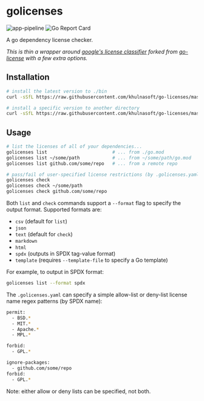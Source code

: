 # golicenses

![app-pipeline](https://github.com/khulnasoft/go-licenses/workflows/app-pipeline/badge.svg)
![Go Report Card](https://goreportcard.com/badge/github.com/khulnasoft/go-licenses)

A go dependency license checker.

*This is thin a wrapper around [google's license classifier](https://www.github.com/google/licenseclassifier) forked from [go-license](https://www.github.com/google/go-licenses) with a few extra options.*

## Installation

```bash
# install the latest version to ./bin
curl -sSfL https://raw.githubusercontent.com/khulnasoft/go-licenses/master/golicenses.sh | sh 

# install a specific version to another directory
curl -sSfL https://raw.githubusercontent.com/khulnasoft/go-licenses/master/golicenses.sh | sh -s -- -b ./path/to/bin v1.26.0
```

## Usage

```bash
# list the licenses of all of your dependencies...
golicenses list                        # ... from ./go.mod
golicenses list ~/some/path            # ... from ~/some/path/go.mod
golicenses list github.com/some/repo   # ... from a remote repo

# pass/fail of user-specified license restrictions (by .golicenses.yaml)
golicenses check
golicenses check ~/some/path
golicenses check github.com/some/repo
```

Both `list` and `check` commands support a `--format` flag to specify the output format. Supported formats are:
- `csv` (default for `list`)
- `json`
- `text` (default for `check`)
- `markdown`
- `html`
- `spdx` (outputs in SPDX tag-value format)
- `template` (requires `--template-file` to specify a Go template)

For example, to output in SPDX format:
```bash
golicenses list --format spdx
```

The `.golicenses.yaml` can specify a simple allow-list or deny-list license name regex patterns (by SPDX name):

```bash
permit:
  - BSD.*
  - MIT.*
  - Apache.*
  - MPL.*
```

```bash
forbid:
  - GPL.*
```

```bash
ignore-packages:
  - github.com/some/repo
forbid:
  - GPL.*
```

Note: either allow or deny lists can be specified, not both.

